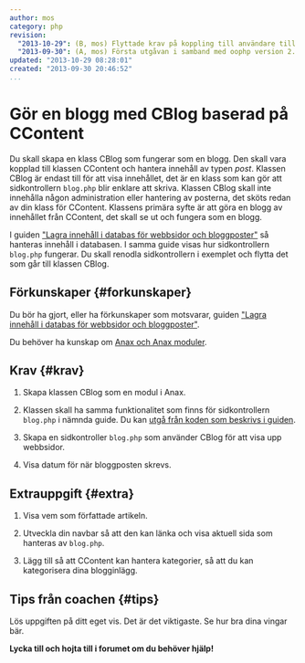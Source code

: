```yaml
---
author: mos
category: php
revision:
  "2013-10-29": (B, mos) Flyttade krav på koppling till användare till extra uppgift.
  "2013-09-30": (A, mos) Första utgåvan i samband med oophp version 2.
updated: "2013-10-29 08:28:01"
created: "2013-09-30 20:46:52"
...
```

Gör en blogg med CBlog baserad på CContent
==================================

Du skall skapa en klass CBlog som fungerar som en blogg. Den skall vara kopplad till klassen CContent och hantera innehåll av typen *post*. Klassen CBlog är endast till för att visa innehållet, det är en klass som kan gör att sidkontrollern `blog.php` blir enklare att skriva. Klassen CBlog skall inte innehålla någon administration eller hantering av posterna, det sköts redan av din klass för CContent. Klassens primära syfte är att göra en blogg av innehållet från CContent, det skall se ut och fungera som en blogg.

<!--more-->

I guiden ["Lagra innehåll i databas för webbsidor och bloggposter"](kunskap/lagra-innehall-i-databas-for-webbsidor-och-bloggposter) så hanteras innehåll i databasen. I samma guide visas hur sidkontrollern `blog.php` fungerar. Du skall renodla sidkontrollern i exemplet och flytta det som går till klassen CBlog.



Förkunskaper {#forkunskaper}
-----------------------

Du bör ha gjort, eller ha förkunskaper som motsvarar, guiden ["Lagra innehåll i databas för webbsidor och bloggposter"](kunskap/lagra-innehall-i-databas-for-webbsidor-och-bloggposter). 

Du behöver ha kunskap om [Anax och Anax moduler](kunskap/anax-en-hallbar-struktur-for-dina-webbapplikationer).



Krav {#krav}
-----------------------

1. Skapa klassen CBlog som en modul i Anax. 

2. Klassen skall ha samma funktionalitet som finns för sidkontrollern `blog.php` i nämnda guide. Du kan [utgå från koden som beskrivs i guiden](kunskap/lagra-innehall-i-databas-for-webbsidor-och-bloggposter#blog).

3. Skapa en sidkontroller `blog.php` som använder CBlog för att visa upp webbsidor.

4. Visa datum för när bloggposten skrevs.



Extrauppgift {#extra}
-----------------------

1. Visa vem som författade artikeln.

1. Utveckla din navbar så att den kan länka och visa aktuell sida som hanteras av `blog.php`.

1. Lägg till så att CContent kan hantera kategorier, så att du kan kategorisera dina blogginlägg.



Tips från coachen {#tips}
-----------------------

Lös uppgiften på ditt eget vis. Det är det viktigaste. Se hur bra dina vingar bär.

**Lycka till och hojta till i forumet om du behöver hjälp!**




